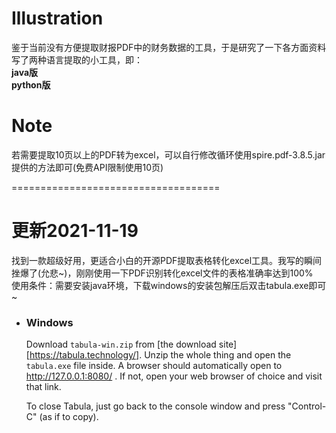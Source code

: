 # Illustration
鉴于当前没有方便提取财报PDF中的财务数据的工具，于是研究了一下各方面资料写了两种语言提取的小工具，即：<br>
**java版**<br>
**python版**<br>

# Note  
若需要提取10页以上的PDF转为excel，可以自行修改循环使用spire.pdf-3.8.5.jar提供的方法即可(免费API限制使用10页)<br>

====================================<br>
# 更新2021-11-19  
找到一款超级好用，更适合小白的开源PDF提取表格转化excel工具。我写的瞬间挫爆了(允悲~)，刚刚使用一下PDF识别转化excel文件的表格准确率达到100%<br>
使用条件：需要安装java环境，下载windows的安装包解压后双击tabula.exe即可~<br>
* ### Windows
  Download `tabula-win.zip` from [the download site][https://tabula.technology/]. Unzip the whole thing
  and open the `tabula.exe` file inside. A browser should automatically open
  to http://127.0.0.1:8080/ . If not, open your web browser of choice and
  visit that link.

  To close Tabula, just go back to the console window and press "Control-C"
  (as if to copy).
